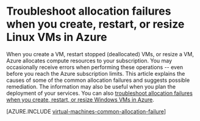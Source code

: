 <properties
    pageTitle="Troubleshooting Linux VM allocation failures | Azure"
    description="Troubleshoot allocation failures when you create, restart, or resize a Linux VM in Azure"
    services="virtual-machines-linux, azure-resource-manager"
    documentationcenter=""
    author="JiangChen79"
    manager="felixwu"
    editor=""
    tags="top-support-issue,azure-resourece-manager,azure-service-management" />
<tags
    ms.assetid="1ef41144-6dd6-4a56-b180-9d8b3d05eae7"
    ms.service="virtual-machines-linux"
    ms.workload="na"
    ms.tgt_pltfrm="vm-linux"
    ms.devlang="na"
    ms.topic="article"
    ms.date="02/02/2016"
    wacn.date=""
    ms.author="cjiang" />

# Troubleshoot allocation failures when you create, restart, or resize Linux VMs in Azure
When you create a VM, restart stopped (deallocated) VMs, or resize a VM, Azure allocates compute resources to your subscription. You may occasionally receive errors when performing these operations -- even before you reach the Azure subscription limits. This article explains the causes of some of the common allocation failures and suggests possible remediation. The information may also be useful when you plan the deployment of your services. You can also [troubleshoot allocation failures when you create, restart, or resize Windows VMs in Azure](/documentation/articles/virtual-machines-windows-allocation-failure/).

[AZURE.INCLUDE [virtual-machines-common-allocation-failure](../../includes/virtual-machines-common-allocation-failure.md)]